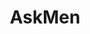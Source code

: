 ---
title: AskMen
crosslinks:
- AskReddit
- sex
- Fitness
- whynotasource
- AskWomen
- getdisciplined
- personalfinance
- OutOfTheLoop
- IAmA
- malefashionadvice
- MensLib
- todayilearned
- TwoXChromosomes
- Assistance
- bodyweightfitness
- '2013'
- RoleReversal
- Malejewellery
- OkCupid
- iamverysmart
---